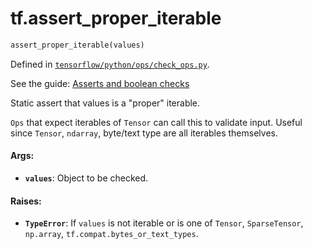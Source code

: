 <div itemscope itemtype="http://developers.google.com/ReferenceObject">
<meta itemprop="name" content="tf.assert_proper_iterable" />
</div>

# tf.assert_proper_iterable

``` python
assert_proper_iterable(values)
```



Defined in [`tensorflow/python/ops/check_ops.py`](https://www.tensorflow.org/code/tensorflow/python/ops/check_ops.py).

See the guide: [Asserts and boolean checks](../../../api_guides/python/check_ops.md)

Static assert that values is a "proper" iterable.

`Ops` that expect iterables of `Tensor` can call this to validate input.
Useful since `Tensor`, `ndarray`, byte/text type are all iterables themselves.

#### Args:

* <b>`values`</b>:  Object to be checked.


#### Raises:

* <b>`TypeError`</b>:  If `values` is not iterable or is one of
    `Tensor`, `SparseTensor`, `np.array`, `tf.compat.bytes_or_text_types`.